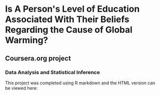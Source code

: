 # Is A Person's Level of Education Associated With Their Beliefs Regarding the Cause of Global Warming?

## Coursera.org project
### Data Analysis and Statistical Inference

This project was completed using R markdown and the HTML version can be viewed here:
